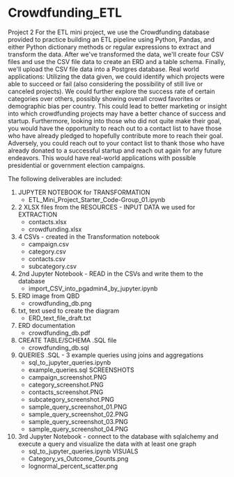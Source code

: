 # Crowdfunding_ETL
Project 2 
For the ETL mini project, we use the Crowdfunding database provided to practice building an ETL pipeline using Python, Pandas, and either Python dictionary methods or regular expressions to extract and transform the data. After we've transformed the data, we'll create four CSV files and use the CSV file data to create an ERD and a table schema. Finally, we'll upload the CSV file data into a Postgres database. 
Real world applications: Utilizing the data given, we could identify which projects were able to succeed or fail (also considering the possibility of still live or canceled projects). We could further explore the success rate of certain categories over others, possibly showing overall crowd favorites or demographic bias per country. This could lead to better marketing or insight into which crowdfunding projects may have a better chance of success and startup. Furthermore, looking into those who did not quite make their goal, you would have the opportunity to reach out to a contact list to have those who have already pledged to hopefully contribute more to reach their goal. Adversely, you could reach out to your contact list to thank those who have already donated to a successful startup and reach out again for any future endeavors. This would have real-world applications with possible presidential or government election campaigns.

The following deliverables are included:
1. JUPYTER NOTEBOOK for TRANSFORMATION
	- ETL_Mini_Project_Starter_Code-Group_01.ipynb
2. 2 XLSX files from the RESOURCES - INPUT DATA we used for EXTRACTION
	- contacts.xlsx
	- crowdfunding.xlsx
3. 4 CSVs - created in the Transformation notebook
	- campaign.csv
	- category.csv
	- contacts.csv
	- subcategory.csv
4. 2nd Jupyter Notebook - READ in the CSVs and write them to the database
	- import_CSV_into_pgadmin4_by_jupyter.ipynb
5. ERD image from QBD
	- crowdfunding_db.png
6. txt, text used to create the diagram
	- ERD_text_file_draft.txt
7. ERD documentation
	- crowdfunding_db.pdf
8. CREATE TABLE/SCHEMA .SQL file
	- crowdfunding_db.sql
9. QUERIES .SQL - 3 example queries using joins and aggregations
	- sql_to_jupyter_queries.ipynb
	- example_queries.sql
	SCREENSHOTS
	- campaign_screenshot.PNG
	- category_screenshot.PNG
	- contacts_screenshot.PNG
	- subcategory_screenshot.PNG
	- sample_query_screenshot_01.PNG
	- sample_query_screenshot_02.PNG
	- sample_query_screenshot_03.PNG
	- sample_query_screenshot_04.PNG
10. 3rd Jupyter Notebook - connect to the database with sqlalchemy and execute a query and visualize the data with at least one graph
	- sql_to_jupyter_queries.ipynb
	VISUALS
	- Category_vs_Outcome_Counts.png
	- lognormal_percent_scatter.png
